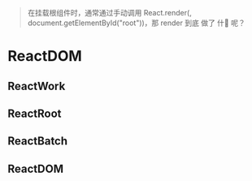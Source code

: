 > 在挂载根组件时，通常通过手动调用 React.render(<App />, document.getElementById("root"))，那 render 到底 做了 什🐎 呢？
# ReactDOM
## ReactWork
## ReactRoot
## ReactBatch
## ReactDOM
